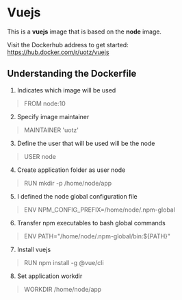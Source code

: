 # Vuejs #

This is a **vuejs** image that is based on the **node** image.

Visit the Dockerhub address to get started:
https://hub.docker.com/r/uotz/vuejs

## Understanding the Dockerfile ##

1. Indicates which image will be used
> FROM node:10

2. Specify image maintainer
> MAINTAINER 'uotz'

3. Define the user that will be used will be the node
> USER node

4. Create application folder as user node
> RUN mkdir -p /home/node/app

5. I defined the node global configuration file
> ENV NPM_CONFIG_PREFIX=/home/node/.npm-global

6. Transfer npm executables to bash global commands
> ENV PATH="/home/node/.npm-global/bin:${PATH}"

7. Install vuejs
> RUN npm install -g @vue/cli

8. Set application workdir
> WORKDIR /home/node/app

